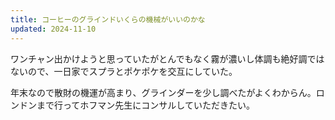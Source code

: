 ```yaml
---
title: コーヒーのグラインドいくらの機械がいいのかな
updated: 2024-11-10
---
```

ワンチャン出かけようと思っていたがとんでもなく霧が濃いし体調も絶好調ではないので、一日家でスプラとポケポケを交互にしていた。

年末なので散財の機運が高まり、グラインダーを少し調べたがよくわからん。ロンドンまで行ってホフマン先生にコンサルしていただきたい。
